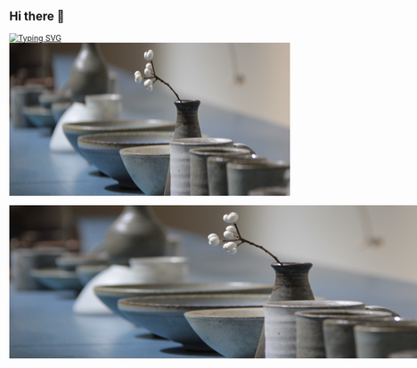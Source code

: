 ## Hi there 👋

[![Typing SVG](https://jay-website-personal-65b76d6e8318.herokuapp.com?font=Fira+Code&pause=1000&color=CACAEE&random=false&width=435&lines=Juan-Jeffery)](https://git.io/typing-svg)
<img src="https://github.com/Juan-Jeffery/Juan-Jeffery/blob/main/background.png" width="800" height="275">


<div style="position: relative; width: 800px; height: 375px;">
  <img src="https://github.com/Juan-Jeffery/Juan-Jeffery/blob/main/background.png" width="800" height="275" style="position: absolute; top: 0; left: 0;">
  <div style="position: absolute; top: 50%; left: 50%; transform: translate(-50%, -50%); color: white; font-size: 24px; z-index: 2;">
    <svg viewBox="0 0 435 50" fill="none" xmlns="http://www.w3.org/2000/svg">
      <text x="0" y="50" fill="#CACAEE" font-family="Fira Code" font-size="48" font-weight="bold">Juan-Jeffery</text>
    </svg>
  </div>
</div>




<!--
**Juan-Jeffery/Juan-Jeffery** is a ✨ _special_ ✨ repository because its `README.md` (this file) appears on your GitHub profile.

Here are some ideas to get you started:

- 🔭 I’m currently working on ...
- 🌱 I’m currently learning ...
- 👯 I’m looking to collaborate on ...
- 🤔 I’m looking for help with ...
- 💬 Ask me about ...
- 📫 How to reach me: ...
- 😄 Pronouns: ...
- ⚡ Fun fact: ...
-->
